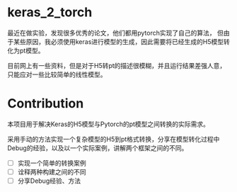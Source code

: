 # keras_2_torch
最近在做实验，发现很多优秀的论文，他们都用pytorch实现了自己的算法，
但由于某些原因，我必须使用keras进行模型的生成，因此需要将已经生成的H5模型转化为pt模型。

目前网上有一些资料，但是对于H5转pt的描述很模糊，并且运行结果差强人意，只能应对一些比较简单的线性模型。

# Contribution
本项目用于解决Keras的H5模型与Pytorch的pt模型之间转换的实际需求。

采用手动的方法实现一个复杂模型的H5到pt格式转换，分享在模型转化过程中Debug的经验，以及以一个实际案例，讲解两个框架之间的不同。

- [ ] 实现一个简单的转换案例
- [ ] 诠释两种构建之间的不同
- [ ] 分享Debug经验、方法